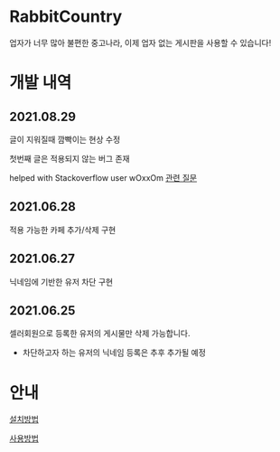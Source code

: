 # RabbitCountry
업자가 너무 많아 불편한 중고나라, 이제 업자 없는 게시판을 사용할 수 있습니다!

# 개발 내역
## 2021.08.29
글이 지워질때 깜빡이는 현상 수정

첫번째 글은 적용되지 않는 버그 존재

helped with Stackoverflow user wOxxOm [관련 질문](https://stackoverflow.com/questions/68888784/how-to-prevent-hide-and-show-flickering-of-mutationobserver-for-iframe/68891354#68891354)

## 2021.06.28
적용 가능한 카페 추가/삭제 구현

## 2021.06.27
닉네임에 기반한 유저 차단 구현

## 2021.06.25
셀러회원으로 등록한 유저의 게시물만 삭제 가능합니다.
- 차단하고자 하는 유저의 닉네임 등록은 추후 추가될 예정

# 안내
[설치방법](https://github.com/DoTheBestMayB/RabbitCountry/blob/master/doc/HowToInstall.md)

[사용방법](https://github.com/DoTheBestMayB/RabbitCountry/blob/master/doc/HowToUse.md)
